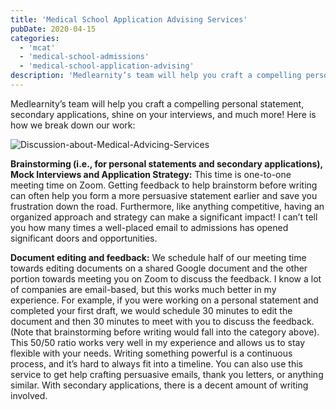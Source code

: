```yaml
---
title: 'Medical School Application Advising Services'
pubDate: 2020-04-15
categories:
  - 'mcat'
  - 'medical-school-admissions'
  - 'medical-school-application-advising'
description: 'Medlearnity’s team will help you craft a compelling personal statement, secondary applications, shine on your interviews, and much more! Here is how we bre'
---
```


Medlearnity’s team will help you craft a compelling personal statement, secondary applications, shine on your interviews, and much more! Here is how we break down our work: 

![](https://i2xfwztd2ksbegse.public.blob.vercel-storage.com/wp/2020/04/Discussion-about-Medical-Advicing-Services.jpg 'Discussion-about-Medical-Advicing-Services')

**Brainstorming (i.e., for personal statements and secondary applications), Mock Interviews and Application Strategy:** This time is one-to-one meeting time on Zoom. Getting feedback to help brainstorm before writing can often help you form a more persuasive statement earlier and save you frustration down the road. Furthermore, like anything competitive, having an organized approach and strategy can make a significant impact! I can’t tell you how many times a well-placed email to admissions has opened significant doors and opportunities. 

**Document editing and feedback:** We schedule half of our meeting time towards editing documents on a shared Google document and the other portion towards meeting you on Zoom to discuss the feedback. I know a lot of companies are email-based, but this works much better in my experience. For example, if you were working on a personal statement and completed your first draft, we would schedule 30 minutes to edit the document and then 30 minutes to meet with you to discuss the feedback. (Note that brainstorming before writing would fall into the category above). This 50/50 ratio works very well in my experience and allows us to stay flexible with your needs. Writing something powerful is a continuous process, and it’s hard to always fit into a timeline. You can also use this service to get help crafting persuasive emails, thank you letters, or anything similar. With secondary applications, there is a decent amount of writing involved.
